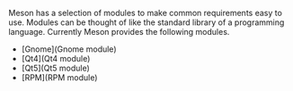 Meson has a selection of modules to make common requirements easy to use. Modules can be thought of like the standard library of a programming language. Currently Meson provides the following modules.

* [Gnome](Gnome module)
* [Qt4](Qt4 module)
* [Qt5](Qt5 module)
* [RPM](RPM module)

